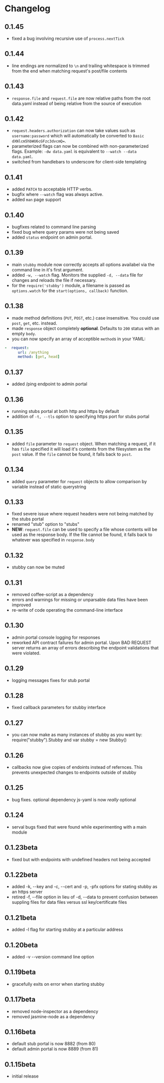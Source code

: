 # Changelog

## 0.1.45

* fixed a bug involving recursive use of `process.nextTick`

## 0.1.44

* line endings are normalized to `\n` and trailing whitespace is trimmed from the end when matching request's post/file contents

## 0.1.43

* `response.file` and `request.file` are now relative paths from the root data.yaml instead of being relative from the source of execution

## 0.1.42

* `request.headers.authorization` can now take values such as `username:password` which will automatically be converted to `Basic dXNlcm5hbWU6cGFzc3dvcmQ=`.
* parameterized flags can now be combined with non-parameterized flags. Example: `-dw data.yaml` is equivalent to `--watch --data data.yaml`.
* switched from handlebars to underscore for client-side templating

## 0.1.41

* added `PATCH` to acceptable HTTP verbs.
* bugfix where `--watch` flag was always active.
* added `man` page support

## 0.1.40

* bugfixes related to command line parsing
* fixed bug where query params were not being saved
* added `status` endpoint on admin portal.

## 0.1.39

* main `stubby` module now correctly accepts all options availabel via the command line in it's first argument.
* added `-w, --watch` flag. Monitors the supplied `-d, --data` file for changes and reloads the file if necessary.
* for the `require('stubby')` module, a filename is passed as `options.watch` for the `start(options, callback)` function.

## 0.1.38

* made method definitions (`PUT`, `POST`, etc.) case insensitive. You could use `post`, `get`, etc. instead.
* made `response` object completely **optional**. Defaults to `200` status with an empty `body`.
* you can now specify an array of acceptible `method`s in your YAML:

```yaml
-  request:
      url: /anything
      method: [get, head]
```


## 0.1.37

* added /ping endpoint to admin portal

## 0.1.36

* running stubs portal at both http and https by default
* addition of `-t, --tls` option to specifying https port for stubs portal

## 0.1.35

* added `file` parameter to `request` object. When matching a request, if it has `file` specified it will load it's contents from the filesystem as the `post` value. If the `file` cannot be found, it falls back to `post`.

## 0.1.34

* added `query` parameter for `request` objects to allow comparison by variable instead of static querystring

## 0.1.33

* fixed severe issue where request headers were not being matched by the stubs portal
* renamed "stub" option to "stubs"
* __NEW__: `request.file` can be used to specify a file whose contents will be used as the response body. If the file cannot be found, it falls back to whatever was specified in `response.body`

## 0.1.32

* stubby can now be muted

## 0.1.31

* removed coffee-script as a dependency
* errors and warnings for missing or unparsable data files have been improved
* re-write of code operating the command-line interface

## 0.1.30

* admin portal console logging for responses
* reworked API contract failures for admin portal. Upon BAD REQUEST server returns an array of errors describing the endpoint validations that were violated.

## 0.1.29

* logging messages fixes for stub portal

## 0.1.28

* fixed callback parameters for stubby interface

## 0.1.27

* you can now make as many instances of stubby as you want by: require("stubby").Stubby and var stubby = new Stubby()

## 0.1.26

* callbacks now give copies of endoints instead of refernces. This prevents unexpected changes to endpoints outside of stubby

## 0.1.25

* bug fixes. optional dependency js-yaml is now *really* optional

## 0.1.24

* serval bugs fixed that were found while experimenting with a main module

## 0.1.23beta

* fixed but with endpoints with undefined headers not being accepted 

## 0.1.22beta

* added -k, --key and -c, --cert and -p, -pfx options for stating stubby as an https server
* retired -f, --file option in lieu of -d, --data to prevent confusion between suppling files for data files versus ssl key/certificate files


## 0.1.21beta

* added -l flag for starting stubby at a particular address

## 0.1.20beta

* added -v --version command line option

## 0.1.19beta

* gracefully exits on error when starting stubby

## 0.1.17beta

* removed node-inspector as a dependency
* removed jasmine-node as a dependency

## 0.1.16beta

* default stub portal is now 8882 (from 80)
* default admin portal is now 8889 (from 81)

## 0.1.15beta

* initial release

